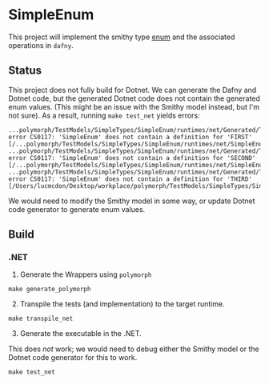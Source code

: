 # SimpleEnum

This project will implement the smithy type [enum](https://smithy.io/2.0/spec/simple-types.html#enum) and the associated operations in `dafny`.

## Status

This project does not fully build for Dotnet. We can generate the Dafny and Dotnet code, but the generated Dotnet code does not contain the generated enum values. (This might be an issue with the Smithy model instead, but I'm not sure). As a result, running `make test_net` yields errors:

```
...polymorph/TestModels/SimpleTypes/SimpleEnum/runtimes/net/Generated/TypeConversion.cs(21,58): error CS0117: 'SimpleEnum' does not contain a definition for 'FIRST' [/...polymorph/TestModels/SimpleTypes/SimpleEnum/runtimes/net/SimpleEnum.csproj]
...polymorph/TestModels/SimpleTypes/SimpleEnum/runtimes/net/Generated/TypeConversion.cs(22,59): error CS0117: 'SimpleEnum' does not contain a definition for 'SECOND' [/...polymorph/TestModels/SimpleTypes/SimpleEnum/runtimes/net/SimpleEnum.csproj]
...polymorph/TestModels/SimpleTypes/SimpleEnum/runtimes/net/Generated/TypeConversion.cs(23,58): error CS0117: 'SimpleEnum' does not contain a definition for 'THIRD' [/Users/lucmcdon/Desktop/workplace/polymorph/TestModels/SimpleTypes/SimpleEnum/runtimes/net/SimpleEnum.csproj]
```

We would need to modify the Smithy model in some way, or update Dotnet code generator to generate enum values.

## Build
### .NET
1. Generate the Wrappers using `polymorph`
```
make generate_polymorph
```

2. Transpile the tests (and implementation) to the target runtime.
```
make transpile_net
```

3. Generate the executable in the .NET.

This does *not* work; we would need to debug either the Smithy model or the Dotnet code generator for this to work.
```
make test_net
```
